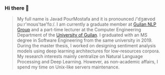 ### Hi there 👋

> My full name is Javad PourMostafa and it is pronounced /'dʒævɒd puːr'moʊs'tae'fɑː/. I am currently a graduate member at [Guilan NLP Group](https://nlp.guilan.ac.ir) and a part-time lecturer at the Computer Engineering Department of the [University of Guilan](https://guilan.ac.ir/en/home). I graduated with an MS degree in Software Engineering from the same university in 2019. During the master thesis, I worked on designing sentiment analysis models using deep learning architectures for low-resources corpora. My research interests mainly centralize on Natural Language Processing and Deep Learning. However, as non-academic affairs, I spend my time on Unix-like servers maintenance.

